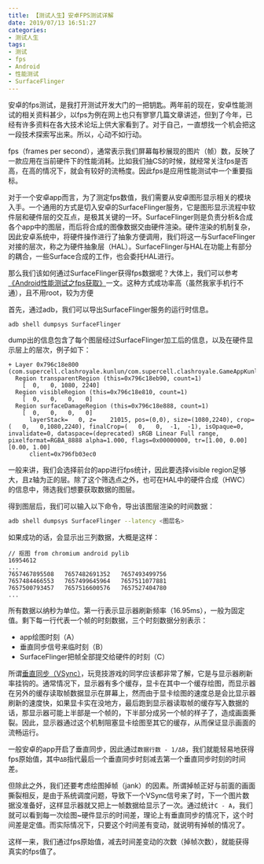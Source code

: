 ```yaml
---
title: 【测试人生】安卓FPS测试详解
date: 2019/07/13 16:51:27
categories:
- 测试人生
tags:
- 测试
- fps
- Android
- 性能测试
- SurfaceFlinger
---
```


安卓的fps测试，是我打开测试开发大门的一把钥匙。两年前的现在，安卓性能测试的相关资料甚少，以fps为例在网上也只有寥寥几篇文章讲述，但到了今年，已经有许多资料在各大技术论坛上供大家看到了。对于自己，一直想找一个机会把这一段技术探索写出来。所以，心动不如行动。

fps（frames per second），通常表示我们屏幕每秒展现的图片（帧）数，反映了一款应用在当前硬件下的性能消耗。比如我们抽CS的时候，就经常关注fps是否高，在高的情况下，就会有较好的流畅度。因此fps是应用性能测试中一个重要指标。

对于一个安卓app而言，为了测定fps数值，我们需要从安卓图形显示相关的模块入手。一个通用的方式是切入安卓的SurfaceFlinger服务，它是图形显示流程中软件层和硬件层的交互点，是极其关键的一环。SurfaceFlinger则是负责分析&合成各个app中的图层，而后将合成的图像数据交由硬件渲染。硬件渲染的机制复杂，因此安卓系统中，将硬件操作进行了抽象方便调用，我们将这一与SurfaceFlinger对接的层次，称之为硬件抽象层（HAL）。SurfaceFlinger与HAL在功能上有部分的耦合，一些Surface合成的工作，也会委托HAL进行。

那么我们该如何通过SurfaceFlinger获得fps数据呢？大体上，我们可以参考[《Android性能测试之fps获取》](https://blog.csdn.net/itfootball/article/details/43084527/)一文。这种方式成功率高（虽然我家手机行不通），且不用root，较为方便

首先，通过adb，我们可以导出SurfaceFlinger服务的运行时信息。

<!-- more -->

```sh
adb shell dumpsys SurfaceFlinger
```

dump出的信息包含了每个图层经过SurfaceFlinger加工后的信息，以及在硬件显示层上的层次，例子如下：

```plain
+ Layer 0x796c18e800 (com.supercell.clashroyale.kunlun/com.supercell.clashroyale.GameAppKunlun#0)
  Region transparentRegion (this=0x796c18eb90, count=1)
    [  0,   0, 1080, 2240]
  Region visibleRegion (this=0x796c18e810, count=1)
    [  0,   0,   0,   0]
  Region surfaceDamageRegion (this=0x796c18e888, count=1)
    [  0,   0,   0,   0]
      layerStack=   0, z=    21015, pos=(0,0), size=(1080,2240), crop=(   0,   0,1080,2240), finalCrop=(   0,   0,  -1,  -1), isOpaque=0, invalidate=0, dataspace=(deprecated) sRGB Linear Full range, pixelformat=RGBA_8888 alpha=1.000, flags=0x00000000, tr=[1.00, 0.00][0.00, 1.00]
      client=0x796fb03ec0
```

一般来讲，我们会选择前台的app进行fps统计，因此要选择visible region足够大，且z轴为正的层。除了这个筛选点之外，也可在HAL中的硬件合成（HWC）的信息中，筛选我们想要获取数据的图层。

得到图层后，我们可以输入以下命令，导出该图层渲染的时间数据：

```sh
adb shell dumpsys SurfaceFlinger --latency <图层名>
```

如果成功的话，会显示出三列数据，大概是这样：

```plain
// 抠图 from chromium android pylib
16954612
...
7657467895508   7657482691352   7657493499756
7657484466553   7657499645964   7657511077881
7657500793457   7657516600576   7657527404780
...
```

所有数据以纳秒为单位。第一行表示显示器刷新频率（16.95ms），一般为固定值。剩下每一行代表一个帧的时刻数据，三个时刻数据分别表示：

- app绘图时刻（A）
- 垂直同步信号来临时刻（B）
- SurfaceFlinger把帧全部提交给硬件的时刻（C）

所谓[垂直同步（VSync）](https://baike.baidu.com/item/%E5%9E%82%E7%9B%B4%E5%90%8C%E6%AD%A5)，玩竞技游戏的同学应该都非常了解，它是与显示器刷新率挂钩的。通常情况下，显示器有多个缓存，显卡在其中一个缓存绘图，而显示器在另外的缓存读取帧数据显示在屏幕上，然而由于显卡绘图的速度总是会比显示器刷新的速度快，如果显卡实在没地方，最后跑到显示器读取帧的缓存写入数据的话，那显示器可能上半部是一个帧的，下半部分成另一个帧的样子了，造成画面撕裂。因此，显示器通过这个机制阻塞显卡绘图至其它的缓存，从而保证显示画面的流畅运行。

一般安卓的app开启了垂直同步，因此通过`数据行数 - 1/ΔB`，我们就能轻易地获得fps原始值，其中`ΔB`指代最后一个垂直同步时刻减去第一个垂直同步时刻的时间差。

但除此之外，我们还要考虑绘图掉帧（jank）的因素。所谓掉帧正好与前面的画面撕裂相反，是由于系统调度问题，导致下一个VSync信号来了时，下一个图片数据没准备好，这样显示器就又把上一帧数据给显示了一次。通过统计`C - A`，我们就可以看到每一次绘图~硬件显示的时间差，理论上有垂直同步的情况下，这个时间差是定值。而实际情况下，只要这个时间差有变动，就说明有掉帧的情况了。

这样一来，我们通过fps原始值，减去时间差变动的次数（掉帧次数），就能获得真实的fps值了。
